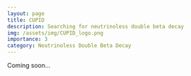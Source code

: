 ```yaml
---
layout: page
title: CUPID
description: Searching for neutrinoless double beta decay
img: /assets/img/CUPID_logo.png
importance: 3
category: Neutrinoless Double Beta Decay
---
```


Coming soon...